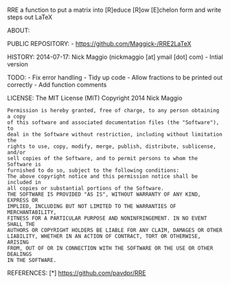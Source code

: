 RRE a function to put a matrix into [R]educe [R]ow [E]chelon form and write steps out LaTeX

ABOUT:

PUBLIC REPOSITORY:
    - https://github.com/Maggick-/RRE2LaTeX

HISTORY:
    2014-07-17: Nick Maggio (nickmaggio [at] ymail [dot] com)
    - Intial version

TODO:
    - Fix error handling
    - Tidy up code
    - Allow fractions to be printed out correctly
    - Add function comments

LICENSE:
    The MIT License (MIT)
    Copyright 2014 Nick Maggio

    Permission is hereby granted, free of charge, to any person obtaining a copy
    of this software and associated documentation files (the "Software"), to 
    deal in the Software without restriction, including without limitation the 
    rights to use, copy, modify, merge, publish, distribute, sublicense, and/or 
    sell copies of the Software, and to permit persons to whom the Software is 
    furnished to do so, subject to the following conditions:
    The above copyright notice and this permission notice shall be included in 
    all copies or substantial portions of the Software.
    THE SOFTWARE IS PROVIDED "AS IS", WITHOUT WARRANTY OF ANY KIND, EXPRESS OR
    IMPLIED, INCLUDING BUT NOT LIMITED TO THE WARRANTIES OF MERCHANTABILITY, 
    FITNESS FOR A PARTICULAR PURPOSE AND NONINFRINGEMENT. IN NO EVENT SHALL THE 
    AUTHORS OR COPYRIGHT HOLDERS BE LIABLE FOR ANY CLAIM, DAMAGES OR OTHER 
    LIABILITY, WHETHER IN AN ACTION OF CONTRACT, TORT OR OTHERWISE, ARISING 
    FROM, OUT OF OR IN CONNECTION WITH THE SOFTWARE OR THE USE OR OTHER DEALINGS 
    IN THE SOFTWARE.

REFERENCES:
    [*] https://github.com/pavdpr/RRE
